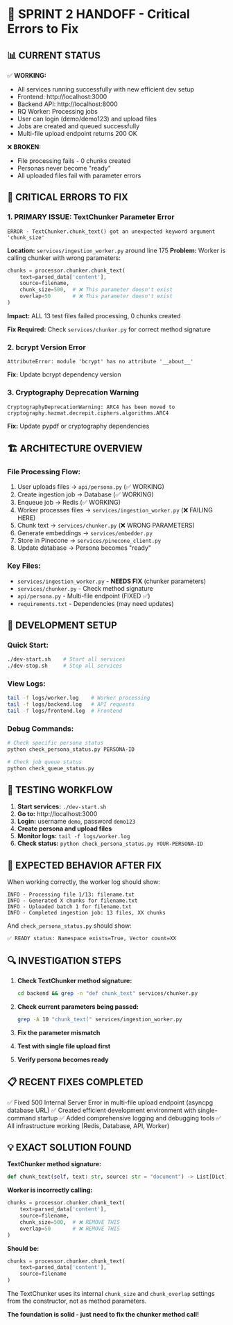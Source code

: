 # 🔄 SPRINT 2 HANDOFF - Critical Errors to Fix

## 📊 **CURRENT STATUS**
✅ **WORKING:**
- All services running successfully with new efficient dev setup
- Frontend: http://localhost:3000 
- Backend API: http://localhost:8000 
- RQ Worker: Processing jobs
- User can login (demo/demo123) and upload files
- Jobs are created and queued successfully
- Multi-file upload endpoint returns 200 OK

❌ **BROKEN:**
- File processing fails - 0 chunks created
- Personas never become "ready" 
- All uploaded files fail with parameter errors

## 🚨 **CRITICAL ERRORS TO FIX**

### 1. **PRIMARY ISSUE: TextChunker Parameter Error** 
```
ERROR - TextChunker.chunk_text() got an unexpected keyword argument 'chunk_size'
```

**Location:** `services/ingestion_worker.py` around line 175
**Problem:** Worker is calling chunker with wrong parameters:
```python
chunks = processor.chunker.chunk_text(
    text=parsed_data['content'],
    source=filename,
    chunk_size=500,  # ❌ This parameter doesn't exist
    overlap=50       # ❌ This parameter doesn't exist
)
```

**Impact:** ALL 13 test files failed processing, 0 chunks created

**Fix Required:** Check `services/chunker.py` for correct method signature

### 2. **bcrypt Version Error**
```
AttributeError: module 'bcrypt' has no attribute '__about__'
```
**Fix:** Update bcrypt dependency version

### 3. **Cryptography Deprecation Warning**
```
CryptographyDeprecationWarning: ARC4 has been moved to cryptography.hazmat.decrepit.ciphers.algorithms.ARC4
```
**Fix:** Update pypdf or cryptography dependencies

## 🏗️ **ARCHITECTURE OVERVIEW**

### **File Processing Flow:**
1. User uploads files → `api/persona.py` (✅ WORKING)
2. Create ingestion job → Database (✅ WORKING) 
3. Enqueue job → Redis (✅ WORKING)
4. Worker processes files → `services/ingestion_worker.py` (❌ FAILING HERE)
5. Chunk text → `services/chunker.py` (❌ WRONG PARAMETERS)
6. Generate embeddings → `services/embedder.py`
7. Store in Pinecone → `services/pinecone_client.py`
8. Update database → Persona becomes "ready"

### **Key Files:**
- `services/ingestion_worker.py` - **NEEDS FIX** (chunker parameters)
- `services/chunker.py` - Check method signature
- `api/persona.py` - Multi-file endpoint (FIXED ✅)
- `requirements.txt` - Dependencies (may need updates)

## 🔧 **DEVELOPMENT SETUP**

### **Quick Start:**
```bash
./dev-start.sh    # Start all services
./dev-stop.sh     # Stop all services
```

### **View Logs:**
```bash
tail -f logs/worker.log    # Worker processing
tail -f logs/backend.log   # API requests  
tail -f logs/frontend.log  # Frontend
```

### **Debug Commands:**
```bash
# Check specific persona status
python check_persona_status.py PERSONA-ID

# Check job queue status  
python check_queue_status.py
```

## 🧪 **TESTING WORKFLOW**

1. **Start services:** `./dev-start.sh`
2. **Go to:** http://localhost:3000
3. **Login:** username `demo`, password `demo123`
4. **Create persona and upload files**
5. **Monitor logs:** `tail -f logs/worker.log`
6. **Check status:** `python check_persona_status.py YOUR-PERSONA-ID`

## 🎯 **EXPECTED BEHAVIOR AFTER FIX**

When working correctly, the worker log should show:
```
INFO - Processing file 1/13: filename.txt
INFO - Generated X chunks for filename.txt  
INFO - Uploaded batch 1 for filename.txt
INFO - Completed ingestion job: 13 files, XX chunks
```

And `check_persona_status.py` should show:
```
✅ READY status: Namespace exists=True, Vector count=XX
```

## 🔍 **INVESTIGATION STEPS**

1. **Check TextChunker method signature:**
   ```bash
   cd backend && grep -n "def chunk_text" services/chunker.py
   ```

2. **Check current parameters being passed:**
   ```bash
   grep -A 10 "chunk_text(" services/ingestion_worker.py
   ```

3. **Fix the parameter mismatch**

4. **Test with single file upload first**

5. **Verify persona becomes ready**

## 📋 **RECENT FIXES COMPLETED**

✅ Fixed 500 Internal Server Error in multi-file upload endpoint (asyncpg database URL)
✅ Created efficient development environment with single-command startup
✅ Added comprehensive logging and debugging tools
✅ All infrastructure working (Redis, Database, API, Worker)

## 💡 **EXACT SOLUTION FOUND**

**TextChunker method signature:**
```python
def chunk_text(self, text: str, source: str = "document") -> List[Dict]:
```

**Worker is incorrectly calling:**
```python
chunks = processor.chunker.chunk_text(
    text=parsed_data['content'],
    source=filename,
    chunk_size=500,  # ❌ REMOVE THIS
    overlap=50       # ❌ REMOVE THIS
)
```

**Should be:**
```python
chunks = processor.chunker.chunk_text(
    text=parsed_data['content'],
    source=filename
)
```

The TextChunker uses its internal `chunk_size` and `chunk_overlap` settings from the constructor, not as method parameters.

**The foundation is solid - just need to fix the chunker method call!** 